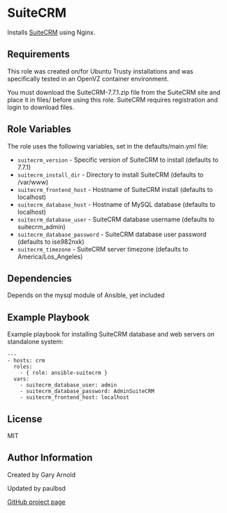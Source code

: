 SuiteCRM
======

Installs [SuiteCRM](http://suitecrm.com/) using Nginx.

Requirements
------------

This role was created on/for Ubuntu Trusty installations and was specifically tested in an OpenVZ container environment.

You must download the SuiteCRM-7.7.1.zip file from the SuiteCRM site and place it in files/ before using this role.  SuiteCRM requires registration and login to download files.

Role Variables
--------------

The role uses the following variables, set in the defaults/main.yml file:

* `suitecrm_version` - Specific version of SuiteCRM to install (defaults to 7.7.1)
* `suitecrm_install_dir` - Directory to install SuiteCRM (defaults to /var/www)
* `suitecrm_frontend_host` - Hostname of SuiteCRM install (defaults to localhost)
* `suitecrm_database_host` - Hostname of MySQL database (defaults to localhost)
* `suitecrm_database_user` - SuiteCRM database username (defaults to suitecrm_admin)
* `suitecrm_database_password` - SuiteCRM database user password (defaults to ise982nxk)
* `suitecrm_timezone` - SuiteCRM server timezone (defaults to America/Los_Angeles)

Dependencies
------------

Depends on the mysql module of Ansible, yet included

Example Playbook
-------------------------

Example playbook for installing SuiteCRM database and web servers on standalone system:

    ---
    - hosts: crm
      roles:
        - { role: ansible-suitecrm }
      vars:
        - suitecrm_database_user: admin
        - suitecrm_database_password: AdminSuiteCRM
        - suitecrm_frontend_host: localhost

License
-------

MIT

Author Information
------------------

Created by Gary Arnold

Updated by paulbsd

[GitHub project page](https://github.com/paulbsd/ansible-suitecrm)
